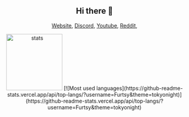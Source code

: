 <h2 align="center">Hi there 👋</h2>
<p align="center">
 <a href="https://furtsy.wtf" target="_blank">Website</a>,
<a href="https://discord.gg/jYxNwk4Z4X" target="_blank">Discord</a>,
<a href="https://www.youtube.com/channel/UCMrbF9WXL42J3APklqnFNHA" target="_blank">Youtube</a>,
<a href="https://www.reddit.com/user/Furtsy" target="_blank">Reddit</a>,
</p>
<p align="center">
<img src="https://github-readme-stats.vercel.app/api?username=Furtsy&show_icons=true&theme=tokyonight" width="%100" height="150px" alt="stats" />
[![Most used languages](https://github-readme-stats.vercel.app/api/top-langs/?username=Furtsy&theme=tokyonight)](https://github-readme-stats.vercel.app/api/top-langs/?username=Furtsy&theme=tokyonight)
</p>
